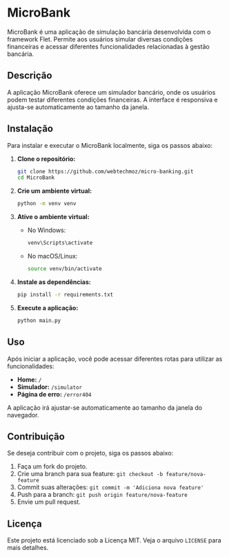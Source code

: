 # MicroBank

MicroBank é uma aplicação de simulação bancária desenvolvida com o framework Flet. Permite aos usuários simular diversas condições financeiras e acessar diferentes funcionalidades relacionadas à gestão bancária.

## Descrição

A aplicação MicroBank oferece um simulador bancário, onde os usuários podem testar diferentes condições financeiras. A interface é responsiva e ajusta-se automaticamente ao tamanho da janela.

## Instalação

Para instalar e executar o MicroBank localmente, siga os passos abaixo:

1. **Clone o repositório:**

    ```bash
    git clone https://github.com/webtechmoz/micro-banking.git
    cd MicroBank
    ```

2. **Crie um ambiente virtual:**

    ```bash
    python -m venv venv
    ```

3. **Ative o ambiente virtual:**

    - No Windows:

        ```bash
        venv\Scripts\activate
        ```

    - No macOS/Linux:

        ```bash
        source venv/bin/activate
        ```

4. **Instale as dependências:**

    ```bash
    pip install -r requirements.txt
    ```

5. **Execute a aplicação:**

    ```bash
    python main.py
    ```

## Uso

Após iniciar a aplicação, você pode acessar diferentes rotas para utilizar as funcionalidades:

- **Home:** `/`
- **Simulador:** `/simulator`
- **Página de erro:** `/error404`

A aplicação irá ajustar-se automaticamente ao tamanho da janela do navegador.

## Contribuição

Se deseja contribuir com o projeto, siga os passos abaixo:

1. Faça um fork do projeto.
2. Crie uma branch para sua feature: `git checkout -b feature/nova-feature`
3. Commit suas alterações: `git commit -m 'Adiciona nova feature'`
4. Push para a branch: `git push origin feature/nova-feature`
5. Envie um pull request.

## Licença

Este projeto está licenciado sob a Licença MIT. Veja o arquivo `LICENSE` para mais detalhes.